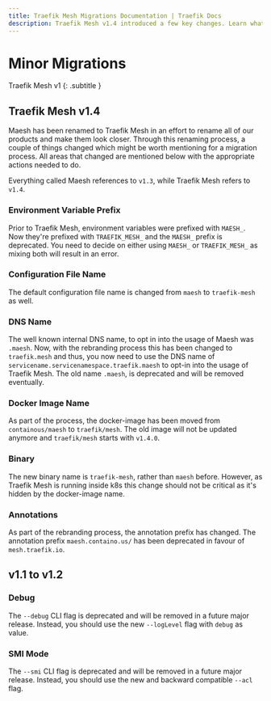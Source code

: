 ```yaml
---
title: Traefik Mesh Migrations Documentation | Traefik Docs
description: Traefik Mesh v1.4 introduced a few key changes. Learn what those changes and what actionable steps must be taken in the technical documentation.
---
```


# Minor Migrations

Traefik Mesh v1
{: .subtitle }

## Traefik Mesh v1.4

Maesh has been renamed to Traefik Mesh in an effort to rename all of our products and make them look closer.
Through this renaming process, a couple of things changed which might be worth mentioning for a migration process.
All areas that changed are mentioned below with the appropriate actions needed to do.

Everything called Maesh references to `v1.3`, while Traefik Mesh refers to `v1.4`.

### Environment Variable Prefix

Prior to Traefik Mesh, environment variables were prefixed with `MAESH_`.
Now they're prefixed with `TRAEFIK_MESH_` and the `MAESH_` prefix is deprecated.
You need to decide on either using `MAESH_` or `TRAEFIK_MESH_` as mixing both will result in an error. 

### Configuration File Name

The default configuration file name is changed from `maesh` to `traefik-mesh` as well.

### DNS Name

The well known internal DNS name, to opt in into the usage of Maesh was `.maesh`.
Now, with the rebranding process this has been changed to `traefik.mesh` and thus, you now need to use the DNS name of `servicename.servicenamespace.traefik.maesh` to opt-in into the usage of Traefik Mesh.
The old name `.maesh`, is deprecated and will be removed eventually.

### Docker Image Name

As part of the process, the docker-image has been moved from `containous/maesh` to `traefik/mesh`.
The old image will not be updated anymore and `traefik/mesh` starts with `v1.4.0`.

### Binary

The new binary name is `traefik-mesh`, rather than `maesh` before.
However, as Traefik Mesh is running inside k8s this change should not be critical as it's hidden by the docker-image name.

### Annotations

As part of the rebranding process, the annotation prefix has changed. 
The annotation prefix `maesh.containo.us/` has been deprecated in favour of `mesh.traefik.io`.

## v1.1 to v1.2

### Debug

The `--debug` CLI flag is deprecated and will be removed in a future major release.
Instead, you should use the new `--logLevel` flag with `debug` as value.

### SMI Mode

The `--smi` CLI flag is deprecated and will be removed in a future major release.
Instead, you should use the new and backward compatible `--acl` flag.
